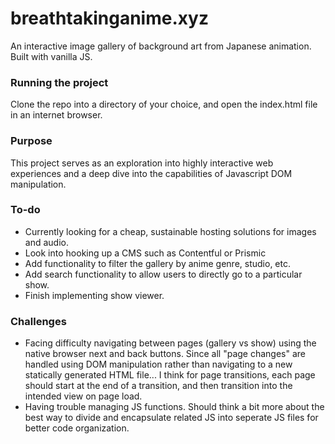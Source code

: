# breathtakinganime.xyz
An interactive image gallery of background art from Japanese animation.  Built with vanilla JS.

### Running the project
Clone the repo into a directory of your choice, and open the index.html file in an internet browser.

### Purpose
This project serves as an exploration into highly interactive web experiences and a deep dive into the capabilities of Javascript DOM manipulation.

### To-do
- Currently looking for a cheap, sustainable hosting solutions for images and audio.
- Look into hooking up a CMS such as Contentful or Prismic
- Add functionality to filter the gallery by anime genre, studio, etc.
- Add search functionality to allow users to directly go to a particular show.
- Finish implementing show viewer.

### Challenges
- Facing difficulty navigating between pages (gallery vs show) using the native browser next and back buttons. Since all "page changes" are handled using DOM manipulation rather than navigating to a new statically generated HTML file... I think for page transitions, each page should start at the end of a transition, and then transition into the intended view on page load.
- Having trouble managing JS functions. Should think a bit more about the best way to divide and encapsulate related JS into seperate JS files for better code organization.
